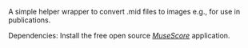 

A simple helper wrapper to convert .mid files to images e.g., for use in publications.

Dependencies: Install the free open source [*MuseScore*](https://musescore.org/) application.
